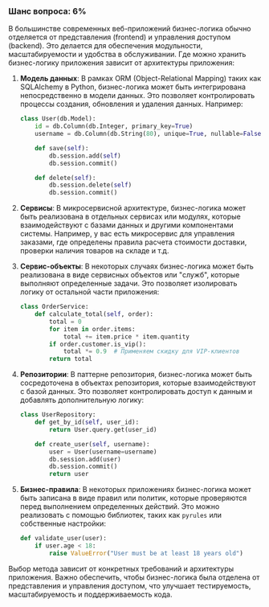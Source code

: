 ### Шанс вопроса: 6%

В большинстве современных веб-приложений бизнес-логика обычно отделяется от представления (frontend) и управления доступом (backend). Это делается для обеспечения модульности, масштабируемости и удобства в обслуживании. Где можно хранить бизнес-логику приложения зависит от архитектуры приложения:

1. **Модель данных**: В рамках ORM (Object-Relational Mapping) таких как SQLAlchemy в Python, бизнес-логика может быть интегрирована непосредственно в модели данных. Это позволяет контролировать процессы создания, обновления и удаления данных. Например:
    ```python
    class User(db.Model):
        id = db.Column(db.Integer, primary_key=True)
        username = db.Column(db.String(80), unique=True, nullable=False)

        def save(self):
            db.session.add(self)
            db.session.commit()

        def delete(self):
            db.session.delete(self)
            db.session.commit()
    ```

2. **Сервисы**: В микросервисной архитектуре, бизнес-логика может быть реализована в отдельных сервисах или модулях, которые взаимодействуют с базами данных и другими компонентами системы. Например, у вас есть микросервис для управления заказами, где определены правила расчета стоимости доставки, проверки наличия товаров на складе и т.д.

3. **Сервис-объекты**: В некоторых случаях бизнес-логика может быть реализована в виде сервисных объектов или "служб", которые выполняют определенные задачи. Это позволяет изолировать логику от остальной части приложения:
    ```python
    class OrderService:
        def calculate_total(self, order):
            total = 0
            for item in order.items:
                total += item.price * item.quantity
            if order.customer.is_vip():
                total *= 0.9  # Применяем скидку для VIP-клиентов
            return total
    ```

4. **Репозитории**: В паттерне репозитория, бизнес-логика может быть сосредоточена в объектах репозитория, которые взаимодействуют с базой данных. Это позволяет контролировать доступ к данным и добавлять дополнительную логику:
    ```python
    class UserRepository:
        def get_by_id(self, user_id):
            return User.query.get(user_id)

        def create_user(self, username):
            user = User(username=username)
            db.session.add(user)
            db.session.commit()
            return user
    ```

5. **Бизнес-правила**: В некоторых приложениях бизнес-логика может быть записана в виде правил или политик, которые проверяются перед выполнением определенных действий. Это можно реализовать с помощью библиотек, таких как `pyrules` или собственные настройки:
    ```python
    def validate_user(user):
        if user.age < 18:
            raise ValueError("User must be at least 18 years old")
    ```

Выбор метода зависит от конкретных требований и архитектуры приложения. Важно обеспечить, чтобы бизнес-логика была отделена от представления и управления доступом, что улучшает тестируемость, масштабируемость и поддерживаемость кода.